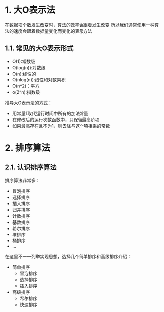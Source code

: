 # 1. 大O表示法
在数据项个数发生改变时，算法的效率会跟着发生改变
所以我们通常使用一种算法的速度会跟着数据量变化而变化的表示方法

## 1.1. 常见的大O表示形式
- O(1):常数级
- O(log(n)):对数级
- O(n):线性的
- O(nlog(n)):线性和对数乘积
- O(n^2)：平方
- o(2^n):指数级

推导大O表示法的方式：
- 用常量1取代运行时间中所有的加法常量
- 在修改后的运行次数函数中，只保留最高阶项
- 如果最高存在且不为1，则去除与这个项相乘的常数

# 2. 排序算法
## 2.1. 认识排序算法
排序算法非常多：
- 冒泡排序
- 选择排序
- 插入排序
- 归并排序
- 计数排序
- 基数排序
- 希尔排序
- 堆排序
- 桶排序
- ...

在这里不一一列举实现思想，选择几个简单排序和高级排序介绍：
- 简单排序
  - 冒泡排序
  - 选择排序
  - 插入排序
- 高级排序
  - 希尔排序
  - 快速排序

